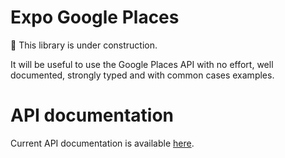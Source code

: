 # Expo Google Places

🚧 This library is under construction.

It will be useful to use the Google Places API with no effort, well documented, strongly typed and with common cases examples.

# API documentation

Current API documentation is available [here](https://devpgcs.github.io/expo-google-places/).
